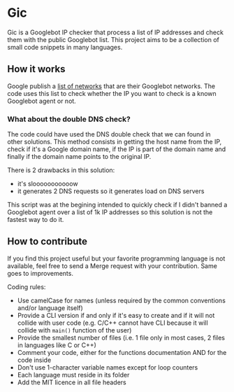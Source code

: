 # Gic
Gic is a Googlebot IP checker that process a list of IP addresses and check them with the public Googlebot list.
This project aims to be a collection of small code snippets in many languages.

## How it works
Google publish a [list of networks](https://developers.google.com/search/apis/ipranges/googlebot.json) that are their Googlebot networks.
The code uses this list to check whether the IP you want to check is a known Googlebot agent or not.

### What about the double DNS check?
The code could have used the DNS double check that we can found in other solutions.
This method consists in getting the host name from the IP, check if it's a Google domain name, if the IP is part of the domain name and finally if the domain name points to the original IP.

There is 2 drawbacks in this solution:
- it's slooooooooooow
- it generates 2 DNS requests so it generates load on DNS servers

This script was at the begining intended to quickly check if I didn't banned a Googlebot agent over a list of 1k IP addresses so this solution is not the fastest way to do it.

## How to contribute
If you find this project useful but your favorite programming language is not available, feel free to send a Merge request with your contribution.
Same goes to improvements.

Coding rules:
- Use camelCase for names (unless required by the common conventions and/or language itself)
- Provide a CLI version if and only if it's easy to create and if it will not collide with user code (e.g. C/C++ cannot have CLI because it will collide with `main()` function of the user)
- Provide the smallest number of files (i.e. 1 file only in most cases, 2 files in languages like C or C++)
- Comment your code, either for the functions documentation AND for the code inside
- Don't use 1-character variable names except for loop counters
- Each language must reside in its folder
- Add the MIT licence in all file headers
